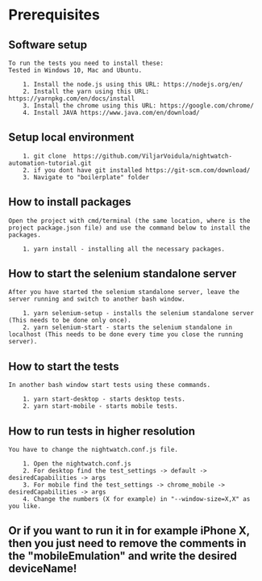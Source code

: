 # Prerequisites

## Software setup
    To run the tests you need to install these:
    Tested in Windows 10, Mac and Ubuntu.

        1. Install the node.js using this URL: https://nodejs.org/en/
        2. Install the yarn using this URL: https://yarnpkg.com/en/docs/install
        3. Install the chrome using this URL: https://google.com/chrome/
        4. Install JAVA https://www.java.com/en/download/

## Setup local environment 

        1. git clone  https://github.com/ViljarVoidula/nightwatch-automation-tutorial.git
        2. if you dont have git installed https://git-scm.com/download/
        3. Navigate to "boilerplate" folder

## How to install packages
    Open the project with cmd/terminal (the same location, where is the project package.json file) and use the command below to install the packages.

        1. yarn install - installing all the necessary packages.

## How to start the selenium standalone server
    After you have started the selenium standalone server, leave the server running and switch to another bash window.

        1. yarn selenium-setup - installs the selenium standalone server (This needs to be done only once).
        2. yarn selenium-start - starts the selenium standalone in localhost (This needs to be done every time you close the running server).

## How to start the tests
    In another bash window start tests using these commands.

        1. yarn start-desktop - starts desktop tests.
        2. yarn start-mobile - starts mobile tests.

## How to run tests in higher resolution
    You have to change the nightwatch.conf.js file.

        1. Open the nightwatch.conf.js
        2. For desktop find the test_settings -> default -> desiredCapabilities -> args
        3. For mobile find the test_settings -> chrome_mobile -> desiredCapabilities -> args
        4. Change the numbers (X for example) in "--window-size=X,X" as you like.

## Or if you want to run it in for example iPhone X, then you just need to remove the comments in the "mobileEmulation" and write the desired deviceName!